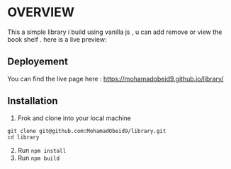 # OVERVIEW

This a simple library i build using vanilla js , u can add remove or view the book shelf .
here is a live preview:

## Deployement

You can find the live page here :
https://mohamadobeid9.github.io/library/

## Installation

1. Frok and clone into your local machine

```
git clone git@github.com:MohamadObeid9/library.git
cd library
```

2. Run `npm install`
3. Run `npm build`
